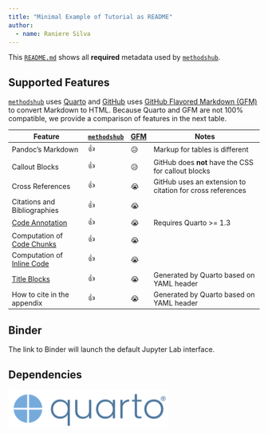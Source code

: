 ```yaml
---
title: "Minimal Example of Tutorial as README"
author:
  - name: Raniere Silva
---
```


This [`README.md`](https://github.com/GESIS-Methods-Hub/minimal-example-readme/blob/main/README.md) shows all **required** metadata used by [`methodshub`](https://github.com/GESIS-Methods-Hub/methodshub).

## Supported Features

[`methodshub`](https://github.com/GESIS-Methods-Hub/methodshub) uses [Quarto](https://quarto.org/) and [GitHub](https://github.com) uses [GitHub Flavored Markdown (GFM)](https://github.github.com/gfm/) to convert Markdown to HTML. Because Quarto and GFM are not 100% compatible, we provide a comparison of features in the next table.

| Feature | [`methodshub`](https://github.com/GESIS-Methods-Hub/methodshub) | [GFM](https://github.github.com/gfm/) | Notes |
| --- | --- | --- | --- |
| Pandoc’s Markdown | 👍 | 😥 | Markup for tables is different |
| Callout Blocks | 👍 | 😥 | GitHub does **not** have the CSS for callout blocks |
| Cross References | 👍 | 😭 | GitHub uses an extension to citation for cross references |
| Citations and Bibliographies | 👍 | 😭 | |
| [Code Annotation](https://quarto.org/docs/authoring/code-annotation.html) | 👍 | 😭 | Requires Quarto >= 1.3 |
| Computation of [Code Chunks](https://rmarkdown.rstudio.com/lesson-3.html) | 👍 | 😭 | |
| Computation of [Inline Code](https://rmarkdown.rstudio.com/lesson-4.html) | 👍 | 😭 | |
| [Title Blocks](https://quarto.org/docs/authoring/title-blocks.html) | 👍 | 😭 | Generated by Quarto based on YAML header |
| How to cite in the appendix | 👍 | 😭 | Generated by Quarto based on YAML header |

## Binder

The link to Binder will launch the default Jupyter Lab interface.

## Dependencies

![Quarto](img/quarto.png)
